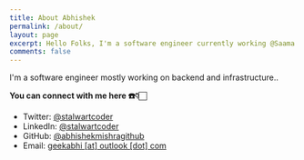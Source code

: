 ```yaml
---
title: About Abhishek
permalink: /about/
layout: page
excerpt: Hello Folks, I'm a software engineer currently working @Saama research lab in Chennai.
comments: false
---
```


I'm a software engineer mostly working on backend and infrastructure..

**You can connect with me here ☎️👇🏻**

- Twitter: <a href="https://twitter.com/stalwartcoder" target="_blank">@stalwartcoder</a>
- LinkedIn: <a href="https://linkedin.com/in/stalwartcoder" target="_blank">@stalwartcoder</a>
- GitHub: <a href="https://github.com/abhishekmishragithub" target="_blank">@abhishekmishragithub</a>
- Email:  <a href = "mailto: geekabhi@outlook.com">geekabhi [at] outlook [dot]  com</a>
